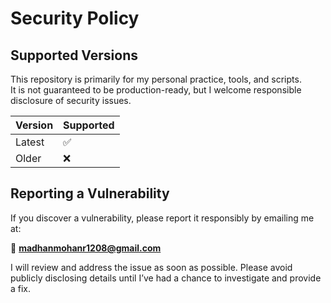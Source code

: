 # Security Policy

## Supported Versions
This repository is primarily for my personal practice, tools, and scripts.  
It is not guaranteed to be production-ready, but I welcome responsible disclosure of security issues.

| Version | Supported          |
| ------- | ------------------ |
| Latest  | ✅                 |
| Older   | ❌                 |

## Reporting a Vulnerability
If you discover a vulnerability, please report it responsibly by emailing me at:

📧 **madhanmohanr1208@gmail.com**

I will review and address the issue as soon as possible. Please avoid publicly disclosing details until I’ve had a chance to investigate and provide a fix.
